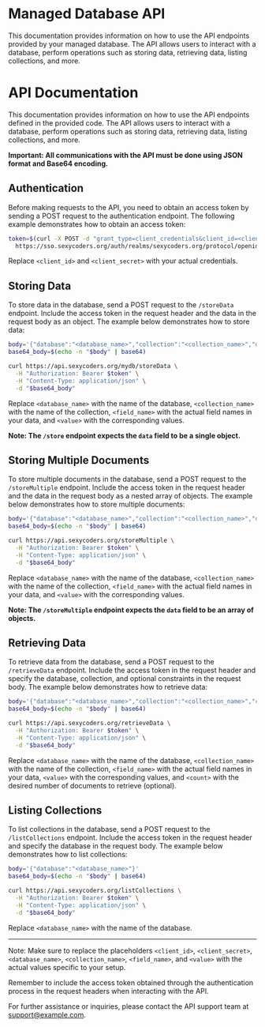 # Managed Database API

This documentation provides information on how to use the API endpoints provided by your managed database.
The API allows users to interact with a database, perform operations such as storing data, retrieving data, listing collections, and more.
# API Documentation

This documentation provides information on how to use the API endpoints defined in the provided code. The API allows users to interact with a database, perform operations such as storing data, retrieving data, listing collections, and more.

**Important: All communications with the API must be done using JSON format and Base64 encoding.**

## Authentication

Before making requests to the API, you need to obtain an access token by sending a POST request to the authentication endpoint. The following example demonstrates how to obtain an access token:

```bash
token=$(curl -X POST -d "grant_type=client_credentials&client_id=<client_id>&client_secret=<client_secret>" \
  https://sso.sexycoders.org/auth/realms/sexycoders.org/protocol/openid-connect/token | jq -r '.access_token')
```

Replace `<client_id>` and `<client_secret>` with your actual credentials.

## Storing Data

To store data in the database, send a POST request to the `/storeData` endpoint. Include the access token in the request header and the data in the request body as an object. The example below demonstrates how to store data:

```bash
body='{"database":"<database_name>","collection":"<collection_name>","data":{"<field_name>":"<value>","<field_name>":"<value>"}}'
base64_body=$(echo -n "$body" | base64)

curl https://api.sexycoders.org/mydb/storeData \
  -H "Authorization: Bearer $token" \
  -H "Content-Type: application/json" \
  -d "$base64_body"
```

Replace `<database_name>` with the name of the database, `<collection_name>` with the name of the collection, `<field_name>` with the actual field names in your data, and `<value>` with the corresponding values.

**Note: The `/store` endpoint expects the `data` field to be a single object.**

## Storing Multiple Documents

To store multiple documents in the database, send a POST request to the `/storeMultiple` endpoint. Include the access token in the request header and the data in the request body as a nested array of objects. The example below demonstrates how to store multiple documents:

```bash
body='{"database":"<database_name>","collection":"<collection_name>","data":[{"<field_name>":"<value>","<field_name>":"<value>"}, {"<field_name>":"<value>","<field_name>":"<value>"}]}'
base64_body=$(echo -n "$body" | base64)

curl https://api.sexycoders.org/storeMultiple \
  -H "Authorization: Bearer $token" \
  -H "Content-Type: application/json" \
  -d "$base64_body"
```

Replace `<database_name>` with the name of the database, `<collection_name>` with the name of the collection, `<field_name>` with the actual field names in your data, and `<value>` with the corresponding values.

**Note: The `/storeMultiple` endpoint expects the `data` field to be an array of objects.**

## Retrieving Data

To retrieve data from the database, send a POST request to the `/retrieveData` endpoint. Include the access token in the request header and specify the database, collection, and optional constraints in the request body. The example below demonstrates how to retrieve data:

```bash
body='{"database":"<database_name>","collection":"<collection_name>","constraints":{"<field_name>":"<value>"},"count":<count>}'
base64_body=$(echo -n "$body" | base64)

curl https://api.sexycoders.org/retrieveData \
  -H "Authorization: Bearer $token" \
  -H "Content-Type: application/json" \
  -d "$base64_body"
```

Replace `<database_name>` with the name of the database, `<collection_name>` with the name of the collection, `<field_name>` with the actual field names in your data, `<value>` with the corresponding values, and `<count>` with the desired number of documents to retrieve (optional).

## Listing Collections

To list collections in the database, send a POST request to the `/listCollections` endpoint. Include the access token in the request header and specify the database in the request body. The example below demonstrates how to list collections:

```bash
body='{"database":"<database_name>"}'
base64_body=$(echo -n "$body" | base64)

curl https://api.sexycoders.org/listCollections \
  -H "Authorization: Bearer $token" \
  -H "Content-Type: application/json" \
  -d "$base64_body"
```

Replace `<database_name>` with the name of the database.

---

Note: Make sure to replace the placeholders `<client_id>`, `<client_secret>`, `<database_name>`, `<collection_name>`, `<field_name>`, and `<value>` with the actual values specific to your setup.

Remember to include the access token obtained through the authentication process in the request headers when interacting with the API.

For further assistance or inquiries, please contact the API support team at support@example.com.
